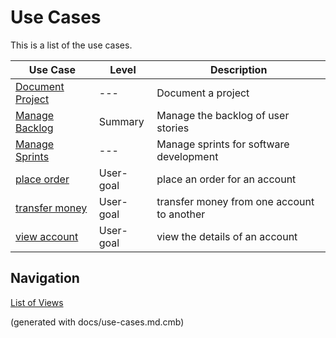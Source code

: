 # Use Cases

This is a list of the use cases.

| Use Case | Level | Description |
|---|---|---|
| [Document Project](mybank/project-management/document-project.md) | --- | Document a project |
| [Manage Backlog](mybank/project-management/manage-backlog.md) | Summary | Manage the backlog of user stories |
| [Manage Sprints](mybank/project-management/manage-sprints.md) | --- | Manage sprints for software development |
| [place order](mybank/digital-banking/internet-banking-system/place-order.md) | User-goal | place an order for an account |
| [transfer money](mybank/digital-banking/internet-banking-system/transfer-money.md) | User-goal | transfer money from one account to another |
| [view account](mybank/digital-banking/internet-banking-system/view-account.md) | User-goal | view the details of an account |


## Navigation
[List of Views](./views.md)

(generated with docs/use-cases.md.cmb)
